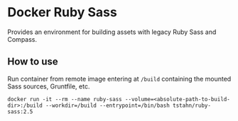 # Docker Ruby Sass

Provides an environment for building assets with legacy Ruby Sass and Compass.

## How to use

Run container from remote image entering at `/build` containing the mounted Sass sources, Gruntfile, etc.
```
docker run -it --rm --name ruby-sass --volume=<absolute-path-to-build-dir>:/build --workdir=/build --entrypoint=/bin/bash tstahn/ruby-sass:2.5
```

